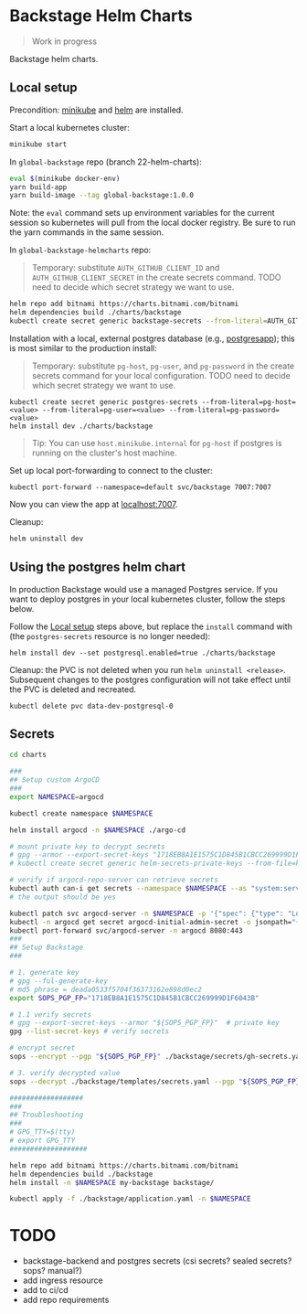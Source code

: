 # Backstage Helm Charts

> Work in progress

Backstage helm charts.

## Local setup
Precondition: [minikube](https://minikube.sigs.k8s.io/docs/) and [helm](https://helm.sh/) are installed.

Start a local kubernetes cluster:
```sh
minikube start
```

In `global-backstage` repo (branch 22-helm-charts):
```sh
eval $(minikube docker-env)
yarn build-app
yarn build-image --tag global-backstage:1.0.0
```
Note: the `eval` command sets up environment variables for the current session so kubernetes will pull from the local docker registry.  Be sure to run the yarn commands in the same session.

In `global-backstage-helmcharts` repo:

> Temporary: substitute `AUTH_GITHUB_CLIENT_ID` and `AUTH_GITHUB_CLIENT_SECRET` in the create secrets command.  TODO need to decide which secret strategy we want to use.

```sh
helm repo add bitnami https://charts.bitnami.com/bitnami
helm dependencies build ./charts/backstage
kubectl create secret generic backstage-secrets --from-literal=AUTH_GITHUB_CLIENT_ID=<VALUE> --from-literal=AUTH_GITHUB_CLIENT_SECRET=<VALUE>
```

Installation with a local, external postgres database (e.g., [postgresapp](https://postgresapp.com/)); this is most similar to the production install:

> Temporary: substitute `pg-host`, `pg-user`, and `pg-password` in the create secrets command for your local configuration.  TODO need to decide which secret strategy we want to use.

```
kubectl create secret generic postgres-secrets --from-literal=pg-host=<value> --from-literal=pg-user=<value> --from-literal=pg-password=<value>
helm install dev ./charts/backstage
```

> Tip: You can use `host.minikube.internal` for `pg-host` if postgres is running on the cluster's host machine.

Set up local port-forwarding to connect to the cluster:
```
kubectl port-forward --namespace=default svc/backstage 7007:7007
```
Now you can view the app at [localhost:7007](http://localhost:7007/).

Cleanup:
```sh
helm uninstall dev
```

## Using the postgres helm chart
In production Backstage would use a managed Postgres service.  If you want to deploy postgres in your local kubernetes cluster, follow the steps below.

Follow the [Local setup](#local-setup) steps above, but replace the `install` command with (the `postgres-secrets` resource is no longer needed):
```
helm install dev --set postgresql.enabled=true ./charts/backstage
```

Cleanup: the PVC is not deleted when you run `helm uninstall <release>`.  Subsequent changes to the postgres configuration will not take effect until the PVC is deleted and recreated.
```
kubectl delete pvc data-dev-postgresql-0 
```

## Secrets
```bash
cd charts

### 
## Setup custom ArgoCD
###
export NAMESPACE=argocd

kubectl create namespace $NAMESPACE

helm install argocd -n $NAMESPACE ./argo-cd

# mount private key to decrypt secrets
# gpg --armor --export-secret-keys "1718EB8A1E1575C1D845B1CBCC269999D1F6043B" > key.asc
# kubectl create secret generic helm-secrets-private-keys --from-file=key.asc -n $NAMESPACE

# verify if argocd-repo-server can retrieve secrets
kubectl auth can-i get secrets --namespace $NAMESPACE --as "system:serviceaccount:${NAMESPACE}:argocd-repo-server"
# the output should be yes

kubectl patch svc argocd-server -n $NAMESPACE -p '{"spec": {"type": "LoadBalancer"}}'
kubectl -n argocd get secret argocd-initial-admin-secret -o jsonpath="{.data.password}" | base64 -d; echo
kubectl port-forward svc/argocd-server -n argocd 8080:443
### 
## Setup Backstage
###

# 1. generate key
# gpg --ful-generate-key
# md5 phrase = deada0533f5704f36373162e898d0ec2
export SOPS_PGP_FP="1718EB8A1E1575C1D845B1CBCC269999D1F6043B"

# 1.1 verify secrets
# gpg --export-secret-keys --armor "${SOPS_PGP_FP}"  # private key
gpg --list-secret-keys # verify secrets

# encrypt secret
sops --encrypt --pgp "${SOPS_PGP_FP}" ./backstage/secrets/gh-secrets.yaml > ./backstage/templates/secrets.yaml

# 3. verify decrypted value
sops --decrypt ./backstage/templates/secrets.yaml --pgp "${SOPS_PGP_FP}"

##################
###
## Troubleshooting
###
# GPG_TTY=$(tty)
# export GPG_TTY
###################

helm repo add bitnami https://charts.bitnami.com/bitnami
helm dependencies build ./backstage
helm install -n $NAMESPACE my-backstage backstage/

kubectl apply -f ./backstage/application.yaml -n $NAMESPACE
```

# TODO
- backstage-backend and postgres secrets (csi secrets? sealed secrets? sops? manual?)
- add ingress resource
- add to ci/cd
- add repo requirements